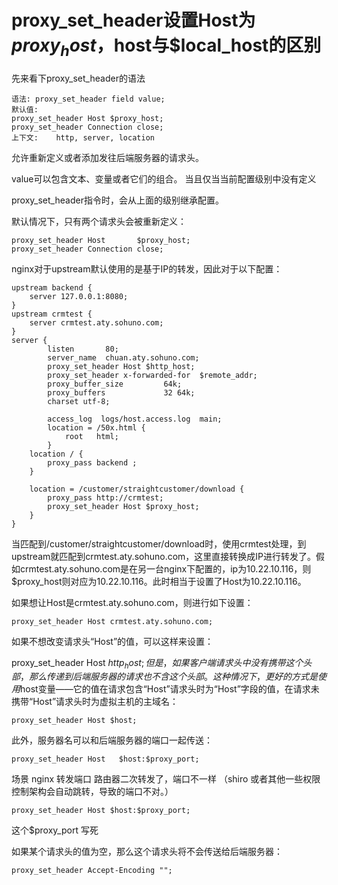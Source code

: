 
# proxy_set_header设置Host为$proxy_host，$host与$local_host的区别 #

先来看下proxy_set_header的语法

```
语法:	proxy_set_header field value;
默认值:	
proxy_set_header Host $proxy_host;
proxy_set_header Connection close;
上下文:	http, server, location
```

允许重新定义或者添加发往后端服务器的请求头。

value可以包含文本、变量或者它们的组合。 当且仅当当前配置级别中没有定义

proxy_set_header指令时，会从上面的级别继承配置。

默认情况下，只有两个请求头会被重新定义：

```
proxy_set_header Host       $proxy_host;
proxy_set_header Connection close;
```

nginx对于upstream默认使用的是基于IP的转发，因此对于以下配置：

```
upstream backend {  
    server 127.0.0.1:8080;  
}  
upstream crmtest {  
    server crmtest.aty.sohuno.com;  
}  
server {  
        listen       80;  
        server_name  chuan.aty.sohuno.com;  
        proxy_set_header Host $http_host;  
        proxy_set_header x-forwarded-for  $remote_addr;  
        proxy_buffer_size         64k;  
        proxy_buffers             32 64k;  
        charset utf-8;  
  
        access_log  logs/host.access.log  main;  
        location = /50x.html {  
            root   html;  
        }  
    location / {  
        proxy_pass backend ;  
    }  
          
    location = /customer/straightcustomer/download {  
        proxy_pass http://crmtest;  
        proxy_set_header Host $proxy_host;  
    }  
}  
```

当匹配到/customer/straightcustomer/download时，使用crmtest处理，到upstream就匹配到crmtest.aty.sohuno.com，这里直接转换成IP进行转发了。假如crmtest.aty.sohuno.com是在另一台nginx下配置的，ip为10.22.10.116，则$proxy_host则对应为10.22.10.116。此时相当于设置了Host为10.22.10.116。

 

如果想让Host是crmtest.aty.sohuno.com，则进行如下设置：

	proxy_set_header Host crmtest.aty.sohuno.com;

如果不想改变请求头“Host”的值，可以这样来设置：

proxy_set_header Host  $http_host;
      但是，如果客户端请求头中没有携带这个头部，那么传递到后端服务器的请求也不含这个头部。 这种情况下，更好的方式是使用$host变量——它的值在请求包含“Host”请求头时为“Host”字段的值，在请求未携带“Host”请求头时为虚拟主机的主域名：

	proxy_set_header Host $host;

此外，服务器名可以和后端服务器的端口一起传送：

	proxy_set_header Host   $host:$proxy_port;
 

场景 nginx 转发端口 路由器二次转发了，端口不一样 （shiro 或者其他一些权限控制架构会自动跳转，导致的端口不对。）

	proxy_set_header Host $host:$proxy_port;  

这个$proxy_port 写死 


如果某个请求头的值为空，那么这个请求头将不会传送给后端服务器：

	proxy_set_header Accept-Encoding "";




